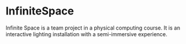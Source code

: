 # InfiniteSpace
Infinite Space is a team project in a physical computing course. It is an interactive lighting installation with a semi-immersive experience. 
